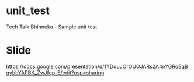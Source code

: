 # unit_test
Tech Talk Bhinneka - Sample unit test


# Slide
https://docs.google.com/presentation/d/1YDduJOrOUOJARs2A4nYGRqEqBqybbYAPBK_ZwJfqp-E/edit?usp=sharing
